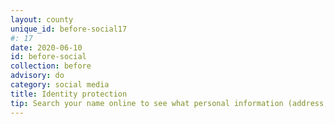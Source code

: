 ```yaml
---
layout: county 
unique_id: before-social17
#: 17
date: 2020-06-10
id: before-social
collection: before
advisory: do
category: social media
title: Identity protection
tip: Search your name online to see what personal information (address, cell phone number, etc.) is available readily and could put you in danger of doxxing. 
---
```


